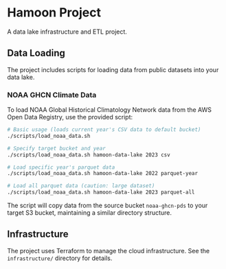 # Hamoon Project

A data lake infrastructure and ETL project.

## Data Loading

The project includes scripts for loading data from public datasets into your data lake.

### NOAA GHCN Climate Data

To load NOAA Global Historical Climatology Network data from the AWS Open Data Registry, use the provided script:

```bash
# Basic usage (loads current year's CSV data to default bucket)
./scripts/load_noaa_data.sh

# Specify target bucket and year
./scripts/load_noaa_data.sh hamoon-data-lake 2023 csv

# Load specific year's parquet data
./scripts/load_noaa_data.sh hamoon-data-lake 2022 parquet-year

# Load all parquet data (caution: large dataset)
./scripts/load_noaa_data.sh hamoon-data-lake 2023 parquet-all
```

The script will copy data from the source bucket `noaa-ghcn-pds` to your target S3 bucket, maintaining a similar directory structure.

## Infrastructure

The project uses Terraform to manage the cloud infrastructure. See the `infrastructure/` directory for details.
